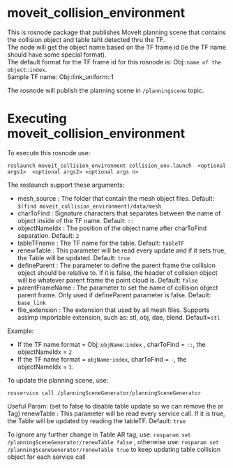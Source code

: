 # moveit_collision_environment
This is rosnode package that publishes MoveIt planning scene that contains the collision object and table taht detected thru the TF. <br>
The node will get the object name based on the TF frame id (ie the TF name should have some special format). <br>
The default format for the TF frame id for this rosnode is: Obj::`name of the object`::`index`. <br>
Sample TF name: Obj::link_uniform::1 <br>

The rosnode will publish the planning scene in `/planningscene` topic.

# Executing moveit_collision_environment
To execute this rosnode use:
```
roslaunch moveit_collision_environment collision_env.launch  <optional args1>  <optional args2> <optional args n>
```

The roslaunch support these arguments:
* mesh_source         :   The folder that contain the mesh object files. Default: `$(find moveit_collision_environment)/data/mesh`
* charToFind          :   Signature characters that separates between the name of object inside of the TF name. Default: `::`
* objectNameIdx       :   The position of the object name after charToFind separation. Default: `2`
* tableTFname         :   The TF name for the table. Default: `tableTF`
* renewTable          :   This parameter will be read every update and if it sets true, the Table will be updated. Default: `true`
* defineParent        :   The parameter to define the parent frame the collision object should be relative to. If it is false, the header of collision object will be whatever parent frame the point cloud is. Default: `false`
* parentFrameName     :   The parameter to set the name of collision object parent frame. Only used if defineParent parameter is false. Default: `base_link`
* file_extension      :   The extension that used by all mesh files. Supports assimp importable extension, such as: stl, obj, dae, blend. Default=`stl` 


Example:
* If the TF name format = Obj::`objName`::`index` , charToFind = `::`, the objectNameIdx = `2`
* If the TF name format = `objName`-`index`, charToFind = `-`, the objectNameIdx = `1`.

To update the planning scene, use:
```
rosservice call /planningSceneGenerator/planningSceneGenerator
```

Useful Param: (set to false to disable table update so we can remove the ar Tag)
renewTable          :   This parameter will be read every service call. If it is true, the Table will be updated by reading the tableTF. Default: `true`

To ignore any further change in Table AR tag, use: 
```rosparam set /planningSceneGenerator/renewTable false```
, otherwise use:
```rosparam set /planningSceneGenerator/renewTable true```
to keep updating table collision object for each service call